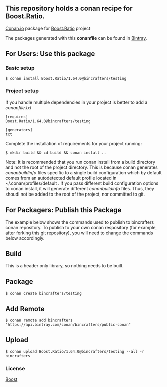 ## This repository holds a conan recipe for Boost.Ratio.

[Conan.io](https://conan.io) package for [Boost.Ratio](https://github.com/Boostorg/Ratio) project

The packages generated with this **conanfile** can be found in [Bintray](https://bintray.com/bincrafters/public-conan/Boost.Ratio%3Abincrafters).

## For Users: Use this package

### Basic setup

    $ conan install Boost.Ratio/1.64.0@bincrafters/testing

### Project setup

If you handle multiple dependencies in your project is better to add a *conanfile.txt*

    [requires]
    Boost.Ratio/1.64.0@bincrafters/testing

    [generators]
    txt

Complete the installation of requirements for your project running:</small></span>

    $ mkdir build && cd build && conan install ..
	
Note: It is recommended that you run conan install from a build directory and not the root of the project directory.  This is because conan generates *conanbuildinfo* files specific to a single build configuration which by default comes from an autodetected default profile located in ~/.conan/profiles/default .  If you pass different build configuration options to conan install, it will generate different *conanbuildinfo* files.  Thus, they shoudl not be added to the root of the project, nor committed to git. 

## For Packagers: Publish this Package

The example below shows the commands used to publish to bincrafters conan repository. To publish to your own conan respository (for example, after forking this git repository), you will need to change the commands below accordingly. 

## Build  

This is a header only library, so nothing needs to be built.

## Package 

    $ conan create bincrafters/testing
	
## Add Remote

	$ conan remote add bincrafters "https://api.bintray.com/conan/bincrafters/public-conan"

## Upload

    $ conan upload Boost.Ratio/1.64.0@bincrafters/testing --all -r bincrafters

### License
[Boost](LICENSE)
